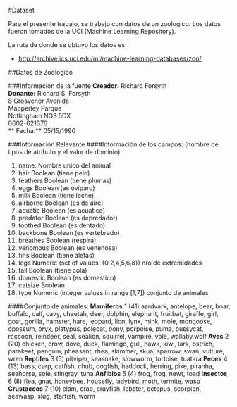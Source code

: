 #Dataset

Para el presente trabajo, se trabajo con datos de un zoologico. Los datos fueron tomados de la UCI (Machine Learning Repository).

La ruta de donde se obtuvo los datos es: 

- http://archive.ics.uci.edu/ml/machine-learning-databases/zoo/

##Datos de Zoologico

###Información de la fuente
**Creador:** Richard Forsyth  
**Donante:** Richard S. Forsyth  
8 Grosvenor Avenida  
Mapperley Parque  
Nottingham NG3 5DX  
0602-621676  
**  Fecha:** 05/15/1990  

###Información Relevante
####Información de los campos: (nombre de tipos de atributo y el valor de dominio)

1. name: 		Nombre unico del animal
2. hair			Boolean (tiene pelo)
3. feathers		Boolean (tiene plumas)
4. eggs			Boolean (es oviparo)
5. milk			Boolean (tiene leche)
6. airborne		Boolean (es de aire)
7. aquatic		Boolean (es acuatico)
8. predator		Boolean (es depredador)
9. toothed		Boolean (es dentado)
10. backbone	Boolean (es vertebrado)
11. breathes	Boolean (respira)
12. venomous	Boolean (es venenosa)
13. fins		Boolean (tiene aletas)
14. legs		Numeric (set of values: {0,2,4,5,6,8}) nro de extremidades
15. tail		Boolean (tiene cola)
16. domestic		Boolean (es domestico)
17. catsize		Boolean 
18. type		Numeric (integer values in range [1,7]) conjunto de animales

####Conjunto de animales:
**Mamiferos**
1 (41) aardvark, antelope, bear, boar, buffalo, calf,
cavy, cheetah, deer, dolphin, elephant,
fruitbat, giraffe, girl, goat, gorilla, hamster,
hare, leopard, lion, lynx, mink, mole, mongoose,
opossum, oryx, platypus, polecat, pony,
porpoise, puma, pussycat, raccoon, reindeer,
seal, sealion, squirrel, vampire, vole, wallaby,wolf
**Aves**
2 (20) chicken, crow, dove, duck, flamingo, gull, hawk,
kiwi, lark, ostrich, parakeet, penguin, pheasant,
rhea, skimmer, skua, sparrow, swan, vulture, wren
**Reptiles**
3 (5)  pitviper, seasnake, slowworm, tortoise, tuatara 
**Peces**
4 (13) bass, carp, catfish, chub, dogfish, haddock,
herring, pike, piranha, seahorse, sole, stingray, tuna
**Anfibios**
5 (4)  frog, frog, newt, toad 
**Insectos**
6 (8)  flea, gnat, honeybee, housefly, ladybird, moth, termite, wasp
**Crustaceos**
7 (10) clam, crab, crayfish, lobster, octopus,
scorpion, seawasp, slug, starfish, worm





